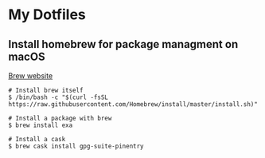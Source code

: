 # My Dotfiles

## Install homebrew for package managment on macOS

[Brew website](https://brew.sh)

```
# Install brew itself
$ /bin/bash -c "$(curl -fsSL https://raw.githubusercontent.com/Homebrew/install/master/install.sh)"

# Install a package with brew
$ brew install exa

# Install a cask
$ brew cask install gpg-suite-pinentry
```
